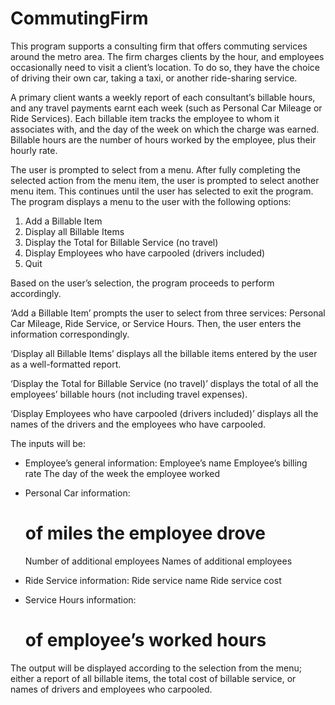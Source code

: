 # CommutingFirm
This program supports a consulting firm that offers commuting services around the metro area. The firm charges clients by the hour, and employees occasionally need to visit a client’s location. To do so, they have the choice of driving their own car, taking a taxi, or another ride-sharing service. 

A primary client wants a weekly report of each consultant’s billable hours, and any travel payments earnt each week 
(such as Personal Car Mileage or Ride Services). Each billable item tracks the employee to whom it associates with, 
and the day of the week on which the charge was earned. Billable hours are the number of hours worked by the employee, 
plus their hourly rate. 

The user is prompted to select from a menu. After fully completing the selected action from the menu item, the user 
is prompted to select another menu item. This continues until the user has selected to exit the program. The program 
displays a menu to the user with the following options:

   1.	Add a Billable Item
   2.	Display all Billable Items
   3.	Display the Total for Billable Service (no travel)
   4.	Display Employees who have carpooled (drivers included)
   5.	Quit
   
Based on the user’s selection, the program proceeds to perform accordingly. 

‘Add a Billable Item’ prompts the user to select from three services: Personal Car Mileage, Ride Service, or 
Service Hours. Then, the user enters the information correspondingly. 

‘Display all Billable Items’ displays all the billable items entered by the user as a well-formatted report.

‘Display the Total for Billable Service (no travel)’ displays the total of all the employees’ billable hours (not 
including travel expenses).

‘Display Employees who have carpooled (drivers included)’ displays all the names of the drivers and the employees who 
have carpooled. 

The inputs will be: 
   -	Employee’s general information: 
         Employee’s name
      	Employee’s billing rate
      	The day of the week the employee worked
      
   -	Personal Car information: 
      	# of miles the employee drove
      	Number of additional employees
      	Names of additional employees 
      
   -	Ride Service information:
      	Ride service name
      	Ride service cost 
      
   -	Service Hours information: 
      	# of employee’s worked hours 
      
The output will be displayed according to the selection from the menu; either a report of all billable items, 
the total cost of billable service, or names of drivers and employees who carpooled.

